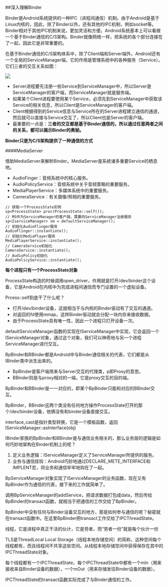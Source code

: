 ##深入理解Binder

Binder是Android系统提供的一种IPC（进程间通信）机制。由于Android是基于Linux内核的，因此，除了Binder以外，还有其他的IPC机制，例如socket等。Binder相对于其他IPC机制来说，更加灵活和方便。Android系统基本上可以看做一个基于Binder通信的C/S架构。Binder就像网络一样，把系统的各个部分连接在了一起，因此它是非常重要的。

在基于Binder通信的C/S架构体系中，除了Client端和Server端外，Android还有一个全局的ServiceManager端，它的作用是管理系统中的各种服务（Service）。 它们三者的交互关系如图：

![](http://ofowf99vj.bkt.clouddn.com/Binder%E5%85%B3%E7%B3%BB.jpeg)

* Server进程要先注册一些Service到ServiceManager中，所以Server是ServiceManager的客户端，而ServiceManager就是服务端。
* 如果某个Client进程要使用某个Service，必须先到ServiceManager中获取该Service的相关信息，所以Client是ServiceManager的客户端。
* Client根据得到的Service信息与Service所在的Server进程建立通信的通道，然后就可以直接与Service交互了，所以Client也是Server的客户端。
* 最重要的一点是：**三者的交互都是基于Binder通信的，所以通过任意两者之间的关系，都可以揭示Binder的奥秘。**

**Binder只是为C/S架构提供了一种通信的方式**

####MediaServer

借助MediaServer来解析Binder。MediaServer是系统诸多重要Service的栖息地。
* AudioFinger：音频系统中的核心服务。
* AudioPolicyService：音频系统中关于音频策略的重要服务。
* MediaPlayerService：多媒体系统中的重要服务。
* CameraService：有关摄像/照相的重要服务。

```
// 获取一个ProcessState实例
sp<ProcessState> proc(ProcessState::self());
// MS作为ServiceManager的客户端，需要向ServiceManager注册服务
sp<IserviceManager> sm = defaultServiceManager();
// 初始化AudioFlinger服务
AudioFlinger::instantiate();
// 初始化MediaPlayer服务
MediaPlayerService::instantiate();
// CameraService初始化
CameraService::instantiate();
// AudioPolicy初始化
AudioPolicyService::instantiate();
```

**每个进程只有一个ProcessState对象**

ProcessState构造的时候调用open_driver，作用就是打开/dev/binder这个设备，它是Android在内核中为完成进程间通信而专门设置的一个虚拟设备。

Prcess::self到底干了什么呢？
* 打开/dev/binder设备，这就相当于与内核的Binder驱动有了交互的通道。
* 对返回的fd使用mmap，这样Binder驱动就会分配一块内存来接收数据。
* 由于ProcessState具有唯一性，因此一个进程只打开设备一次。

defaultServiceManager函数的实现在IServiceManager中实现，它会返回一个IServiceManager对象，通过这个对象，我们可以神奇地与另一个进程ServiceManager进行交互。

BpBinder和BBinder都是Android中与Binder通信相关的代表，它们都是从IBinder类中派生出来的。
* BpBinder是客户端用来与Server交互的代理类，p即Proxy的意思。
* BBinder则是与proxy相对的一端，它是proxy交互的目的端。

BpBinder和BBinder是一一对应的，即某个BpBinder只能和对应的BBinder交互。

BpBinder，BBinder这两个类没有任何地方操作ProcessState打开的那个/dev/binder设备，他俩没有和binder设备直接交互。

interface_cast是指针类型转换，它是一个模板函数，返回IServiceManager::asInterface(obj)

IBinder家族的BpBinder和BBinder是与通信业务相关的，那么业务层的逻辑是如何巧妙地架构在Binder机制上的呢？

1. 定义业务逻辑：IServiceManager定义了ServiceManager所提供的服务。
2. 业务与通信挂钩：Android巧妙地通过DECLARE_METE_INTERFACE和IMPLENT宏，将业务和通信牢牢地钩在了一起。

BpServiceManager对象实现了IServiceManager的业务函数，现在又有BpBinder作为通信的代表，接下来的工作就简单了。

调用BpServiceManager的addService，把请求数据打包成data，然后传给BpBinder的transact函数，就相当于把通信的工作交给了BpBinder。

BpBinder中没有任何与Binder设备交互的地方，那是如何参与通信的呢？秘密就在transact函数中。在这里BpBinder把transact工作交给了IPCThreadState。

线程，它是进程中真正干活的伙计，它是劳者，而“劳者一份”就是每个伙计一份

TLS是ThreadLocal Local Storage（线程本地存储空间）的简称，这种空间每个线程都有，而且线程间不共享这些空间。从线程本地存储空间中获得保存在其中的IPCThreadState对象。

每个线程都有一个IPCThreadState，每个IPCThreadState中都有一个mIn（用来接收来自Binder设备的数据），一个mOut（用来存储发往Binder设备的数据）。

IPCThreadState的transact函数实际完成了与Binder通信的工作。


